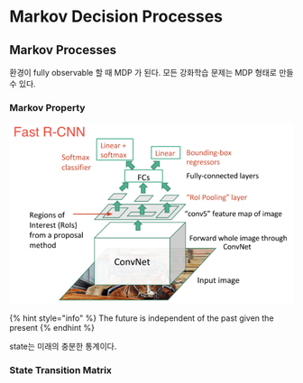 # Markov Decision Processes

## Markov Processes

환경이 fully observable 할 때 MDP 가 된다. 모든 강화학습 문제는 MDP 형태로 만들 수 있다.

### Markov Property

![Markov](../.gitbook/assets/image%20%28261%29.png)

{% hint style="info" %}
The future is independent of the past given the present
{% endhint %}

state는 미래의 충분한 통계이다.

### State Transition Matrix




